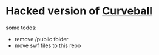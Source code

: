 # Hacked version of [Curveball](https://www.engineering.com/games/curveball/)

some todos:
* remove /public folder
* move swf files to this repo
